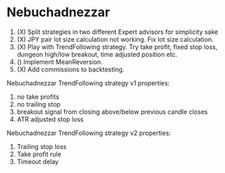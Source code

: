 # Nebuchadnezzar
1. (X) Split strategies in two different Expert advisors for simplicity sake
2. (X) JPY pair lot size calculation not working. Fix lot size calculation.
3. (X) Play with TrendFollowing strategy. Try take profit, fixed stop loss, dungeon high/low breakout, time adjusted position etc.
4. () Implement MeanReversion. 
5. (X) Add commissions to backtesting.

Nebuchadnezzar TrendFollowing strategy v1 properties:

1. no take profits
2. no trailing stop
3. breakout signal from closing above/below previous candle closes
4. ATR adjusted stop loss

Nebuchadnezzar TrendFollowing strategy v2 properties:

1. Trailing stop loss
2. Take profit rule
3. Timeout delay
